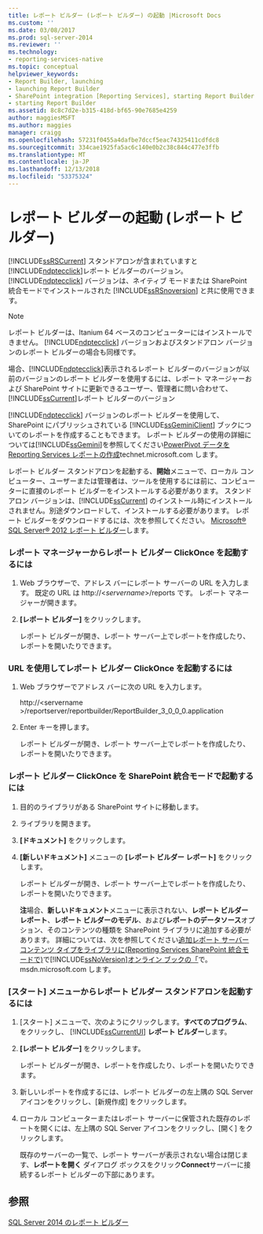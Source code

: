 ```yaml
---
title: レポート ビルダー (レポート ビルダー) の起動 |Microsoft Docs
ms.custom: ''
ms.date: 03/08/2017
ms.prod: sql-server-2014
ms.reviewer: ''
ms.technology:
- reporting-services-native
ms.topic: conceptual
helpviewer_keywords:
- Report Builder, launching
- launching Report Builder
- SharePoint integration [Reporting Services], starting Report Builder
- starting Report Builder
ms.assetid: 8c8c7d2e-b315-418d-bf65-90e7685e4259
author: maggiesMSFT
ms.author: maggies
manager: craigg
ms.openlocfilehash: 57231f0455a4dafbe7dccf5eac74325411cdfdc8
ms.sourcegitcommit: 334cae1925fa5ac6c140e0b2c38c844c477e3ffb
ms.translationtype: MT
ms.contentlocale: ja-JP
ms.lasthandoff: 12/13/2018
ms.locfileid: "53375324"
---
```

# <a name="start-report-builder-report-builder"></a>レポート ビルダーの起動 (レポート ビルダー)
  [!INCLUDE[ssRSCurrent](../../includes/ssrscurrent-md.md)] スタンドアロンが含まれていますと[!INCLUDE[ndptecclick](../../includes/ndptecclick-md.md)]レポート ビルダーのバージョン。 [!INCLUDE[ndptecclick](../../includes/ndptecclick-md.md)] バージョンは、ネイティブ モードまたは SharePoint 統合モードでインストールされた [!INCLUDE[ssRSnoversion](../../includes/ssrsnoversion-md.md)] と共に使用できます。  
  
> [!NOTE]  
>  レポート ビルダーは、Itanium 64 ベースのコンピューターにはインストールできません。 [!INCLUDE[ndptecclick](../../includes/ndptecclick-md.md)] バージョンおよびスタンドアロン バージョンのレポート ビルダーの場合も同様です。  
  
 場合、[!INCLUDE[ndptecclick](../../includes/ndptecclick-md.md)]表示されるレポート ビルダーのバージョンが以前のバージョンのレポート ビルダーを使用するには、レポート マネージャーおよび SharePoint サイトに更新できるユーザー、管理者に問い合わせて、[!INCLUDE[ssCurrent](../../includes/sscurrent-md.md)]レポート ビルダーのバージョン  
  
 [!INCLUDE[ndptecclick](../../includes/ndptecclick-md.md)] バージョンのレポート ビルダーを使用して、SharePoint にパブリッシュされている [!INCLUDE[ssGeminiClient](../../includes/ssgeminiclient-md.md)] ブックについてのレポートを作成することもできます。 レポート ビルダーの使用の詳細については[!INCLUDE[ssGemini](../../includes/ssgemini-md.md)]を参照してください[PowerPivot データを Reporting Services レポートの作成](https://go.microsoft.com/fwlink/?LinkId=185238)technet.microsoft.com します。  
  
 レポート ビルダー スタンドアロンを起動する、**開始**メニューで、ローカル コンピューター、ユーザーまたは管理者は、ツールを使用するには前に、コンピューターに直接のレポート ビルダーをインストールする必要があります。 スタンドアロン バージョンは、[!INCLUDE[ssCurrent](../../includes/sscurrent-md.md)] のインストール時にインストールされません。別途ダウンロードして、インストールする必要があります。 レポート ビルダーをダウンロードするには、次を参照してください。 [Microsoft® SQL Server® 2012 レポート ビルダー](https://go.microsoft.com/fwlink/?LinkId=401502)します。  
  
### <a name="to-start-report-builder-clickonce-from-report-manager"></a>レポート マネージャーからレポート ビルダー ClickOnce を起動するには  
  
1.  Web ブラウザーで、アドレス バーにレポート サーバーの URL を入力します。 既定の URL は http://\<*servername*>/reports です。 レポート マネージャーが開きます。  
  
2.  **[レポート ビルダー]** をクリックします。  
  
     レポート ビルダーが開き、レポート サーバー上でレポートを作成したり、レポートを開いたりできます。  
  
### <a name="to-start-report-builder-clickonce-using-a-url"></a>URL を使用してレポート ビルダー ClickOnce を起動するには  
  
1.  Web ブラウザーでアドレス バーに次の URL を入力します。  
  
     http://\<servername >/reportserver/reportbuilder/ReportBuilder_3_0_0_0.application  
  
2.  Enter キーを押します。  
  
     レポート ビルダーが開き、レポート サーバー上でレポートを作成したり、レポートを開いたりできます。  
  
### <a name="to-start-report-builder-clickonce-in-sharepoint-integrated-mode"></a>レポート ビルダー ClickOnce を SharePoint 統合モードで起動するには  
  
1.  目的のライブラリがある SharePoint サイトに移動します。  
  
2.  ライブラリを開きます。  
  
3.  **[ドキュメント]** をクリックします。  
  
4.  **[新しいドキュメント]** メニューの **[レポート ビルダー レポート]** をクリックします。  
  
     レポート ビルダーが開き、レポート サーバー上でレポートを作成したり、レポートを開いたりできます。  
  
     **注**場合、**新しいドキュメント**メニューに表示されない、**レポート ビルダー レポート**、**レポート ビルダーのモデル**、および**レポートのデータソース**オプション、そのコンテンツの種類を SharePoint ライブラリに追加する必要があります。 詳細については、次を参照してください[追加レポート サーバー コンテンツ タイプをライブラリに&#40;Reporting Services SharePoint 統合モードで&#41;](../add-reporting-services-content-types-to-a-sharepoint-library.md)で[!INCLUDE[ssNoVersion](../../includes/ssnoversion-md.md)][オンライン ブックの「](https://go.microsoft.com/fwlink/?LinkId=154888)で。msdn.microsoft.com します。  
  
### <a name="to-start-report-builder-stand-alone-from-the-start-menu"></a>[スタート] メニューからレポート ビルダー スタンドアロンを起動するには  
  
1.  [スタート] メニューで、次のようにクリックします。**すべてのプログラム**、 をクリックし、 [!INCLUDE[ssCurrentUI](../../includes/sscurrentui-md.md)] **レポート ビルダー**します。  
  
2.  **[レポート ビルダー]** をクリックします。  
  
     レポート ビルダーが開き、レポートを作成したり、レポートを開いたりできます。  
  
3.  新しいレポートを作成するには、レポート ビルダーの左上隅の SQL Server アイコンをクリックし、[新規作成] をクリックします。  
  
4.  ローカル コンピューターまたはレポート サーバーに保管された既存のレポートを開くには、左上隅の SQL Server アイコンをクリックし、[開く] をクリックします。  
  
     既存のサーバーの一覧で、レポート サーバーが表示されない場合は閉じます、**レポートを開く** ダイアログ ボックスをクリック**Connect**サーバーに接続するレポート ビルダーの下部にあります。  
  
## <a name="see-also"></a>参照  
 [SQL Server 2014 のレポート ビルダー](report-builder-in-sql-server-2016.md)  
  
  
